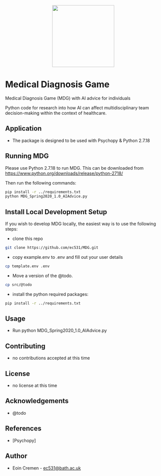 

<div style="display: flex; justify-content: center; margin-top: 10px">
  <img src="https://cdt-art-ai.ac.uk/app/themes/stirtingale/assets/img/logo.svg" alt="" style="width: 200px;">
</div>

# Medical Diagnosis Game

Medical Diagnosis Game (MDG) with AI advice for individuals 

Python code for research into how AI can affect multidisciplinary team decision-making within the context of healthcare. 

## Application
- The package is designed to be used with Psychopy & Python 2.7.18 

## Running MDG

Please use Python 2.7.18 to run MDG. This can be downloaded from
https://www.python.org/downloads/release/python-2718/

Then run the following commands:

```bash
pip install -r ../requirements.txt
python MDG_Spring2020_1.0_AIAdvice.py
```


## Install Local Development Setup

If you wish to develop MDG locally, the easiest way is to use the following steps:

- clone this repo
  
```bash
git clone https://github.com/ec531/MDG.git
```

- copy example.env to .env and fill out your user details 

```bash
cp template.env .env
```

- Move a version of the @todo.
```bash
cp src/@todo
```

- install the python required packages:
```bash
pip install -r ../requirements.txt
```

## Usage
- Run python MDG_Spring2020_1.0_AIAdvice.py

## Contributing
- no contributions accepted at this time

## License
- no license at this time

## Acknowledgements
- @todo

## References
- [Psychopy]


## Author
-  Eoin Cremen - ec531@bath.ac.uk


